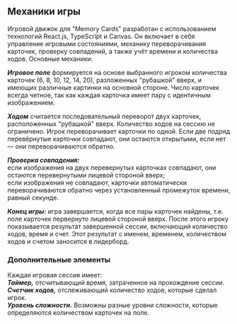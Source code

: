 ## Механики игры

Игровой движок для "Memory Cards" разработан с использованием технологий React.js, TypeScript и Canvas. Он включает в себя управление игровыми состояниями, механику переворачивания карточек, проверку совпадений, а также учёт времени и количества ходов. Основные механики:  

***Игровое поле*** формируется на основе выбранного игроком количества карточек (6, 8, 10, 12, 14, 20), разложенных "рубашкой" вверх, и имеющих различные картинки на основной стороне. Число карточек всегда четное, так как каждая карточка имеет пару с идентичным изображением.  

***Ходом*** считается последовательный переворот двух карточек, расположенных "рубашкой" вверх. Количество ходов на сессию не ограничено. Игрок переворачивает карточки по одной. Если две подряд перевёрнутые карточки совпадают, они остаются открытыми, если нет — они переворачиваются обратно.

***Проверка совпадения:***  
 если изображения на двух перевернутых карточках совпадают, они остаются перевернутыми лицевой стороной вверх;  
 если изображения не совпадают, карточки автоматически переворачиваются обратно через установленный промежуток времени, равный секунде.   

***Конец игры:*** игра завершается, когда все пары карточек найдены, т.е. поле карточек первернуто лицевой стороной вверх. После этого игроку показывается результат завершенной сессии, включающий количество ходов, время и счет. Этот результат с именем, временем, количеством ходов и счетом заносится в лидерборд.

### Дополнительные элементы
Каждая игровая сессия имеет:   
***Таймер,*** отсчитывающий время, затраченное на прохождение сессии.  
***Счетчик ходов,*** отслеживающий количество ходов, которые сделал игрок.  
***Уровень сложности.*** Возможны разные уровни сложности, которые определяются количеством карточек на поле.
